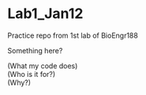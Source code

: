 # Lab1_Jan12
Practice repo from 1st lab of BioEngr188

Something here? 

(What my code does)     
(Who is it for?)    
(Why?)
